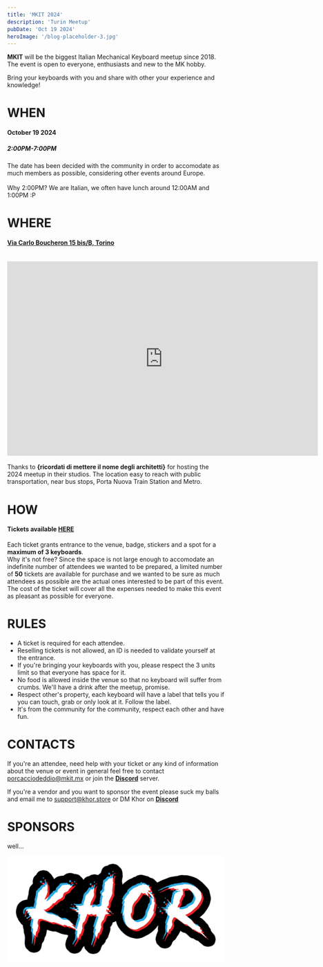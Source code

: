 ```yaml
---
title: 'MKIT 2024'
description: 'Turin Meetup'
pubDate: 'Oct 19 2024'
heroImage: '/blog-placeholder-3.jpg'
---
```


**MKIT** will be the biggest Italian Mechanical Keyboard meetup since 2018. The event is open to everyone, enthusiasts and new to the MK hobby.

Bring your keyboards with you and share with other your experience and knowledge!

# WHEN
#### October 19 2024  
##### 2:00PM-7:00PM
The date has been decided with the community in order to accomodate as much members as possible, considering other events around Europe.<br><br>
Why 2:00PM? We are Italian, we often have lunch around 12:00AM and 1:00PM :P 
# WHERE 
#### [Via Carlo Boucheron 15 bis/B, Torino](https://maps.app.goo.gl/8RDy3ajcY1c3MDpY8)<br><br>
<iframe src="https://www.google.com/maps/embed?pb=!1m18!1m12!1m3!1d2817.5107651734675!2d7.667288512258744!3d45.075434659172494!2m3!1f0!2f0!3f0!3m2!1i1024!2i768!4f13.1!3m3!1m2!1s0x47886d093ab27161%3A0x12bbb117373d9177!2sVia%20Carlo%20Boucheron%2C%2015%20bis%2FB%2C%2010122%20Torino%20TO!5e0!3m2!1sen!2sit!4v1722005807965!5m2!1sen!2sit" width="720" height="450" style="border:0;" allowfullscreen="" loading="lazy" referrerpolicy="no-referrer-when-downgrade"></iframe>


Thanks to **{ricordati di mettere il nome degli architetti}** for hosting the 2024 meetup in their studios. The location easy to reach with public transportation, near bus stops, Porta Nuova Train Station and Metro.

# HOW
#### Tickets available [HERE](https://www.khor.store)

Each ticket grants entrance to the venue, badge, stickers and a spot for a **maximum of 3 keyboards**.<br>
Why it's not free? Since the space is not large enough to accomodate an indefinite number of attendees we wanted to be prepared, a limited number of **50** tickets are available for purchase and we wanted to be sure as much attendees as possible are the actual ones interested to be part of this event.<br>
The cost of the ticket will cover all the expenses needed to make this event as pleasant as possible for everyone.

# RULES

- A ticket is required for each attendee.
- Reselling tickets is not allowed, an ID is needed to validate yourself at the entrance.
- If you're bringing your keyboards with you, please respect the 3 units limit so that everyone has space for it.
- No food is allowed inside the venue so that no keyboard will suffer from crumbs. We'll have a drink after the meetup, promise.
- Respect other's property, each keyboard will have a label that tells you if you can touch, grab or only look at it. Follow the label.
- It's from the community for the community, respect each other and have fun.

# CONTACTS

If you're an attendee, need help with your ticket or any kind of information about the venue or event in general feel free to contact porcacciodeddio@mkit.mx or join the **[Discord](https://discord.gg/XNyU9vbegu)** server.

If you're a vendor and you want to sponsor the event please suck my balls and email me to support@khor.store or DM Khor on **[Discord](https://discord.gg/XNyU9vbegu)**

# SPONSORS

well...

![Khor](/khor.png)